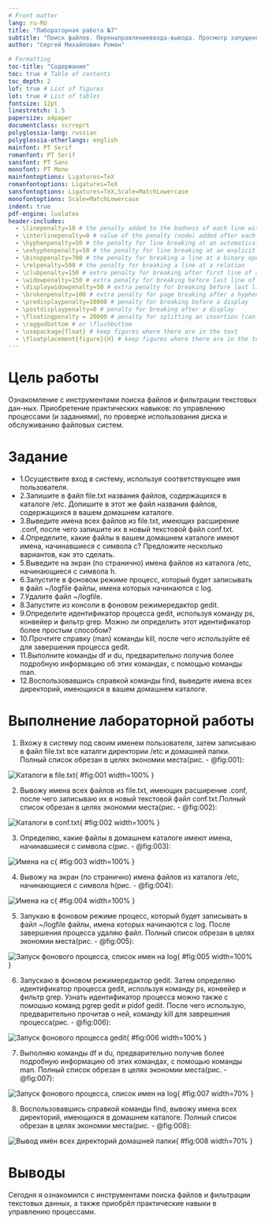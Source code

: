 ```yaml
---
# Front matter
lang: ru-RU
title: "Лабораторная работа №7"
subtitle: "Поиск файлов. Перенаправлениеввода-вывода. Просмотр запущенных процессов"
author: "Сергей Михайлович Роман"

# Formatting
toc-title: "Содержание"
toc: true # Table of contents
toc_depth: 2
lof: true # List of figures
lot: true # List of tables
fontsize: 12pt
linestretch: 1.5
papersize: a4paper
documentclass: scrreprt
polyglossia-lang: russian
polyglossia-otherlangs: english
mainfont: PT Serif
romanfont: PT Serif
sansfont: PT Sans
monofont: PT Mono
mainfontoptions: Ligatures=TeX
romanfontoptions: Ligatures=TeX
sansfontoptions: Ligatures=TeX,Scale=MatchLowercase
monofontoptions: Scale=MatchLowercase
indent: true
pdf-engine: lualatex
header-includes:
  - \linepenalty=10 # the penalty added to the badness of each line within a paragraph (no associated penalty node) Increasing the value makes tex try to have fewer lines in the paragraph.
  - \interlinepenalty=0 # value of the penalty (node) added after each line of a paragraph.
  - \hyphenpenalty=50 # the penalty for line breaking at an automatically inserted hyphen
  - \exhyphenpenalty=50 # the penalty for line breaking at an explicit hyphen
  - \binoppenalty=700 # the penalty for breaking a line at a binary operator
  - \relpenalty=500 # the penalty for breaking a line at a relation
  - \clubpenalty=150 # extra penalty for breaking after first line of a paragraph
  - \widowpenalty=150 # extra penalty for breaking before last line of a paragraph
  - \displaywidowpenalty=50 # extra penalty for breaking before last line before a display math
  - \brokenpenalty=100 # extra penalty for page breaking after a hyphenated line
  - \predisplaypenalty=10000 # penalty for breaking before a display
  - \postdisplaypenalty=0 # penalty for breaking after a display
  - \floatingpenalty = 20000 # penalty for splitting an insertion (can only be split footnote in standard LaTeX)
  - \raggedbottom # or \flushbottom
  - \usepackage{float} # keep figures where there are in the text
  - \floatplacement{figure}{H} # keep figures where there are in the text
---
```


# Цель работы

Ознакомление с инструментами поиска файлов и фильтрации текстовых дан-ных. Приобретение практических навыков: по управлению процессами (и заданиями), по проверке использования диска и обслуживанию файловых систем.

# Задание

- 1.Осуществите вход в систему, используя соответствующее имя пользователя.
- 2.Запишите в файл file.txt названия файлов, содержащихся в каталоге /etc. Допишите в этот же файл названия файлов, содержащихся в вашем домашнем каталоге.
- 3.Выведите имена всех файлов из file.txt, имеющих расширение .conf, после чего запишите их в новый текстовой файл conf.txt. 
- 4.Определите, какие файлы в вашем домашнем каталоге имеют имена, начинавшиеся с символа c? Предложите несколько вариантов, как это сделать.
- 5.Выведите на экран (по странично) имена файлов из каталога /etc, начинающиеся с символа h.
- 6.Запустите в фоновом режиме процесс, который будет записывать в файл ~/logfile файлы, имена которых начинаются с log. 
- 7.Удалите файл ~/logfile.
- 8.Запустите из консоли в фоновом режимередактор gedit.
- 9.Определите идентификатор процесса gedit, используя команду ps, конвейер и фильтр grep. Можно ли определить этот идентификатор более простым способом?
- 10.Прочтите справку (man) команды kill, после чего используйте её для завершения процесса gedit.
- 11.Выполните команды df и du, предварительно получив более подробную информацию об этих командах, с помощью команды man.
- 12.Воспользовавшись справкой команды find, выведите имена всех директорий, имеющихся в вашем домашнем каталоге.


# Выполнение лабораторной работы

1. Вхожу в систему под своим именем пользователя, затем записываю в файл file.txt все каталги директории /etc и домашней папки. Полный список обрезан в целях экономии места(рис. - @fig:001):

![Каталоги в file.txt](1.jpg){ #fig:001 width=100% }

2. Вывожу имена всех файлов из file.txt, имеющих расширение .conf, после чего записываю их в новый текстовой файл conf.txt.Полный список обрезан в целях экономии места(рис. - @fig:002):

![Каталоги в conf.txt](2.jpg){ #fig:002 width=100% }

3. Определяю, какие файлы в домашнем каталоге имеют имена, начинавшиеся с символа c(рис. - @fig:003):

![Имена на с](3.jpg){ #fig:003 width=100% } 

4. Вывожу на экран (по странично) имена файлов из каталога /etc, начинающиеся с символа h(рис. - @fig:004):

![Имена на с](4.jpg){ #fig:004 width=100% } 

5. Запукаю в фоновом режиме процесс, который будет записывать в файл ~/logfile файлы, имена которых начинаются с log. После завершения процесса удаляю файл. Полный список обрезан в целях экономии места(рис. - @fig:005):

![Запуск фонового процесса, список имен на log](5.jpg){ #fig:005 width=100% } 

6. Запускаю в фоновом режимередактор gedit. Затем определяю идентификатор процесса gedit, используя команду ps, конвейер и фильтр grep. Узнать идентификатор процесса можно также с помошью команд pgrep gedit и  pidof gedit. После чего использую, предварительно прочитав о ней, команду kill для заврешения процесса(рис. - @fig:006):

![Запуск фонового процесса gedit](6.jpg){ #fig:006 width=100% } 

7. Выполняю команды df и du, предварительно получив более подробную информацию об этих командах, с помощью команды man. Полный список обрезан в целях экономии места(рис. - @fig:007):

![Запуск фонового процесса, список имен на log](7.jpg){ #fig:007 width=70% } 

8. Воспользовавшись справкой команды find, вывожу имена всех директорий, имеющихся в домашнем каталоге. Полный список обрезан в целях экономии места(рис. - @fig:008):

![Вывод имён всех директорий домашней папки](8.jpg){ #fig:008 width=70% }


# Выводы

Сегодня я ознакомился с инструментами поиска файлов и фильтрации текстовых данных, а также приобрёл практические навыки в управлению процессами. 
